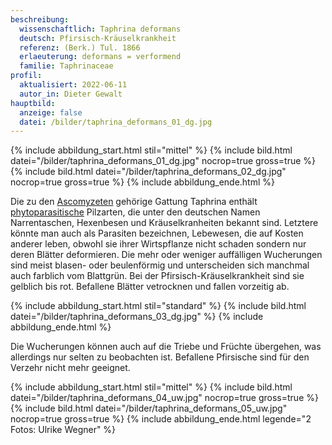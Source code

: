 ```yaml
---
beschreibung:
  wissenschaftlich: Taphrina deformans
  deutsch: Pfirsisch-Kräuselkrankheit
  referenz: (Berk.) Tul. 1866
  erlaeuterung: deformans = verformend
  familie: Taphrinaceae
profil:
  aktualisiert: 2022-06-11
  autor_in: Dieter Gewalt
hauptbild:
  anzeige: false
  datei: /bilder/taphrina_deformans_01_dg.jpg
---
```

{% include abbildung_start.html stil="mittel" %}
{% include bild.html datei="/bilder/taphrina_deformans_01_dg.jpg" nocrop=true gross=true %}
{% include bild.html datei="/bilder/taphrina_deformans_02_dg.jpg" nocrop=true gross=true %}
{% include abbildung_ende.html %}

Die zu den [Ascomyzeten](Ascomyzeten "Glossar") gehörige Gattung Taphrina enthält [phytoparasitische](Phytoparasiten "Glossar") Pilzarten, die unter den deutschen Namen Narrentaschen, Hexenbesen und Kräuselkranheiten bekannt sind. Letztere könnte man auch als Parasiten bezeichnen, Lebewesen, die auf Kosten anderer leben, obwohl sie ihrer Wirtspflanze nicht schaden sondern nur deren Blätter deformieren. Die mehr oder weniger auffälligen Wucherungen sind meist blasen- oder beulenförmig und unterscheiden sich manchmal auch farblich vom Blattgrün. Bei der Pfirsisch-Kräuselkrankheit sind sie gelblich bis rot. Befallene Blätter vetrocknen und fallen vorzeitig ab.

{% include abbildung_start.html stil="standard" %}
{% include bild.html datei="/bilder/taphrina_deformans_03_dg.jpg" %}
{% include abbildung_ende.html %}

Die Wucherungen können auch auf die Triebe und Früchte übergehen, was allerdings nur selten zu beobachten ist. Befallene Pfirsische sind für den Verzehr nicht mehr geeignet.

{% include abbildung_start.html stil="mittel" %}
{% include bild.html datei="/bilder/taphrina_deformans_04_uw.jpg" nocrop=true gross=true %}
{% include bild.html datei="/bilder/taphrina_deformans_05_uw.jpg" nocrop=true gross=true %}
{% include abbildung_ende.html legende="2 Fotos: Ulrike Wegner" %}